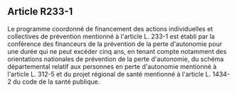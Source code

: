 ## Article R233-1

Le programme coordonné de financement des actions individuelles et collectives de prévention mentionné à
l'article L. 233-1 est établi par la conférence des financeurs de la prévention de la perte d'autonomie pour une
durée qui ne peut excéder cinq ans, en tenant compte notamment des orientations nationales de prévention
de la perte d'autonomie, du schéma départemental relatif aux personnes en perte d'autonomie mentionné à
l'article L. 312-5 et du projet régional de santé mentionné à l'article L. 1434-2 du code de la santé publique.

